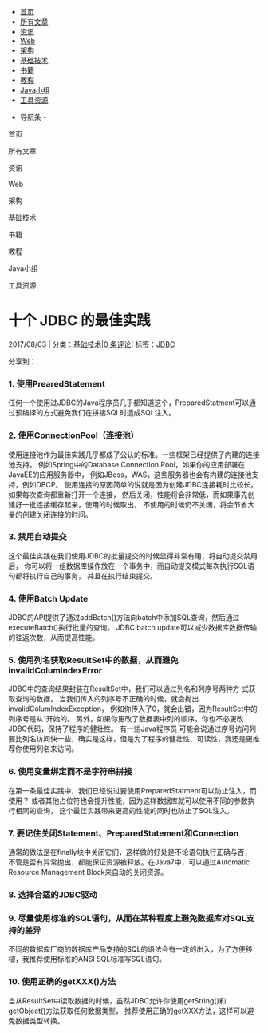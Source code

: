   


* [首页](http://www.importnew.com/)
* [所有文章](http://www.importnew.com/all-posts)
* [资讯](http://www.importnew.com/cat/news)
* [Web](http://www.importnew.com/cat/web-development)
* [架构](http://www.importnew.com/cat/architecture)
* [基础技术](http://www.importnew.com/cat/basic)
* [书籍](http://www.importnew.com/cat/books)
* [教程](http://www.importnew.com/cat/tutorial)
* [Java小组](http://group.jobbole.com/category/tech/java/)
* [工具资源](http://hao.jobbole.com/?catid=32)

- 导航条 -

首页

所有文章

资讯

Web

架构

基础技术

书籍

教程

Java小组

工具资源

# 十个 JDBC 的最佳实践

2017/08/03 \| 分类：[基础技术](http://www.importnew.com/cat/basic)\|[0 条评论](http://www.importnew.com/26087.html#respond)\| 标签：[JDBC](http://www.importnew.com/tag/jdbc)

分享到：









### 1. 使用PrearedStatement

任何一个使用过JDBC的Java程序员几乎都知道这个，PreparedStatment可以通过预编译的方式避免我们在拼接SQL时造成SQL注入。

### 2. 使用ConnectionPool（连接池）

使用连接池作为最佳实践几乎都成了公认的标准。一些框架已经提供了内建的连接池支持， 例如Spring中的Database Connection Pool，如果你的应用部署在JavaEE的应用服务器中， 例如JBoss，WAS，这些服务器也会有内建的连接池支持，例如DBCP。 使用连接的原因简单的说就是因为创建JDBC连接耗时比较长，如果每次查询都重新打开一个连接， 然后关闭，性能将会非常低，而如果事先创建好一批连接缓存起来，使用的时候取出， 不使用的时候仍不关闭，将会节省大量的创建关闭连接的时间。

### 3. 禁用自动提交

这个最佳实践在我们使用JDBC的批量提交的时候显得非常有用，将自动提交禁用后， 你可以将一组数据库操作放在一个事务中，而自动提交模式每次执行SQL语句都将执行自己的事务， 并且在执行结束提交。

### 4. 使用Batch Update

JDBC的API提供了通过addBatch\(\)方法向batch中添加SQL查询，然后通过executeBatch\(\)执行批量的查询。 JDBC batch update可以减少数据库数据传输的往返次数，从而提高性能。

### 5. 使用列名获取ResultSet中的数据，从而避免invalidColumIndexError

JDBC中的查询结果封装在ResultSet中，我们可以通过列名和列序号两种方 式获取查询的数据， 当我们传入的列序号不正确的时候，就会抛出invalidColumIndexException， 例如你传入了0，就会出错，因为ResultSet中的列序号是从1开始的。 另外，如果你更改了数据表中列的顺序，你也不必更改JDBC代码，保持了程序的健壮性。 有一些Java程序员 可能会说通过序号访问列要比列名访问快一些，确实是这样，但是为了程序的健壮性、可读性，我还是更推荐你使用列名来访问。

### 6. 使用变量绑定而不是字符串拼接

在第一条最佳实践中，我们已经说过要使用PreparedStatment可以防止注入，而使用？ 或者其他占位符也会提升性能，因为这样数据库就可以使用不同的参数执行相同的查询， 这个最佳实践带来更高的性能的同时也防止了SQL注入。

### 7. 要记住关闭Statement、PreparedStatement和Connection

通常的做法是在finally块中关闭它们，这样做的好处是不论语句执行正确与否， 不管是否有异常抛出，都能保证资源被释放。在Java7中，可以通过Automatic Resource Management Block来自动的关闭资源。

### 8. 选择合适的JDBC驱动

### 9. 尽量使用标准的SQL语句，从而在某种程度上避免数据库对SQL支持的差异

不同的数据库厂商的数据库产品支持的SQL的语法会有一定的出入，为了方便移植，我推荐使用标准的ANSI SQL标准写SQL语句。

### 10. 使用正确的getXXX\(\)方法

当从ResultSet中读取数据的时候，虽然JDBC允许你使用getString\(\)和getObject\(\)方法获取任何数据类型， 推荐使用正确的getXXX方法，这样可以避免数据类型转换。

